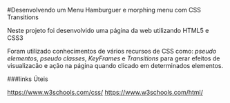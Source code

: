 #Desenvolvendo um Menu Hamburguer e  morphing menu com CSS Transitions

Neste projeto foi desenvolvido uma página da web utilizando HTML5 e CSS3 

Foram utilizado conhecimentos de vários recursos de CSS como: _pseudo elementos_, _pseudo classes_,  _KeyFrames_ e _Transitions_ para gerar efeitos de visualizacão e ação na página quando clicado em determinados elementos.

###links Úteis

<https://www.w3schools.com/css/>
<https://www.w3schools.com/html/>